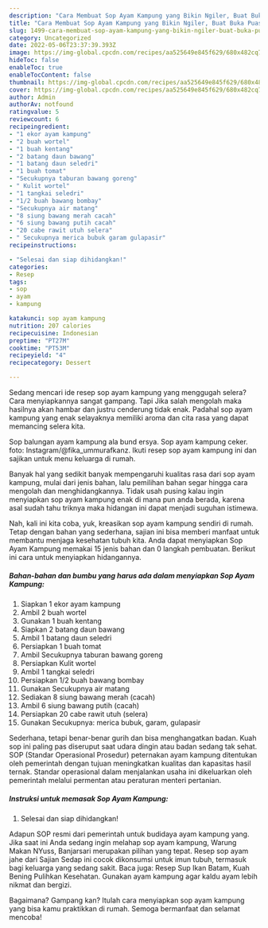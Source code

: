```yaml
---
description: "Cara Membuat Sop Ayam Kampung yang Bikin Ngiler, Buat Buka Puasa Enak"
title: "Cara Membuat Sop Ayam Kampung yang Bikin Ngiler, Buat Buka Puasa Enak"
slug: 1499-cara-membuat-sop-ayam-kampung-yang-bikin-ngiler-buat-buka-puasa-enak
category: Uncategorized
date: 2022-05-06T23:37:39.393Z
image: https://img-global.cpcdn.com/recipes/aa525649e845f629/680x482cq70/sop-ayam-kampung-foto-resep-utama.jpg
hideToc: false
enableToc: true
enableTocContent: false
thumbnail: https://img-global.cpcdn.com/recipes/aa525649e845f629/680x482cq70/sop-ayam-kampung-foto-resep-utama.jpg
cover: https://img-global.cpcdn.com/recipes/aa525649e845f629/680x482cq70/sop-ayam-kampung-foto-resep-utama.jpg
author: Admin
authorAv: notfound
ratingvalue: 5
reviewcount: 6
recipeingredient:
- "1 ekor ayam kampung"
- "2 buah wortel"
- "1 buah kentang"
- "2 batang daun bawang"
- "1 batang daun seledri"
- "1 buah tomat"
- "Secukupnya taburan bawang goreng"
- " Kulit wortel"
- "1 tangkai seledri"
- "1/2 buah bawang bombay"
- "Secukupnya air matang"
- "8 siung bawang merah cacah"
- "6 siung bawang putih cacah"
- "20 cabe rawit utuh selera"
- " Secukupnya merica bubuk garam gulapasir"
recipeinstructions:

- "Selesai dan siap dihidangkan!"
categories:
- Resep
tags:
- sop
- ayam
- kampung

katakunci: sop ayam kampung 
nutrition: 207 calories
recipecuisine: Indonesian
preptime: "PT27M"
cooktime: "PT53M"
recipeyield: "4"
recipecategory: Dessert

---
```



Sedang mencari ide resep sop ayam kampung yang menggugah selera? Cara menyiapkannya sangat gampang. Tapi Jika salah mengolah maka hasilnya akan hambar dan justru cenderung tidak enak. Padahal sop ayam kampung yang enak selayaknya memiliki aroma dan cita rasa yang dapat memancing selera kita.


Sop balungan ayam kampung ala bund ersya. Sop ayam kampung ceker. foto: Instagram/@fika_ummurafkanz. Ikuti resep sop ayam kampung ini dan sajikan untuk menu keluarga di rumah.

Banyak hal yang sedikit banyak mempengaruhi kualitas rasa dari sop ayam kampung, mulai dari jenis bahan, lalu pemilihan bahan segar hingga cara mengolah dan menghidangkannya. Tidak usah pusing kalau ingin menyiapkan sop ayam kampung enak di mana pun anda berada, karena asal sudah tahu triknya maka hidangan ini dapat menjadi suguhan istimewa.


Nah, kali ini kita coba, yuk, kreasikan sop ayam kampung sendiri di rumah. Tetap dengan bahan yang sederhana, sajian ini bisa memberi manfaat untuk membantu menjaga kesehatan tubuh kita. Anda dapat menyiapkan Sop Ayam Kampung memakai 15 jenis bahan dan 0 langkah pembuatan. Berikut ini cara untuk menyiapkan hidangannya.

<!--inarticleads1-->

##### Bahan-bahan dan bumbu yang harus ada dalam menyiapkan Sop Ayam Kampung:

1. Siapkan 1 ekor ayam kampung
1. Ambil 2 buah wortel
1. Gunakan 1 buah kentang
1. Siapkan 2 batang daun bawang
1. Ambil 1 batang daun seledri
1. Persiapkan 1 buah tomat
1. Ambil Secukupnya taburan bawang goreng
1. Persiapkan  Kulit wortel
1. Ambil 1 tangkai seledri
1. Persiapkan 1/2 buah bawang bombay
1. Gunakan Secukupnya air matang
1. Sediakan 8 siung bawang merah (cacah)
1. Ambil 6 siung bawang putih (cacah)
1. Persiapkan 20 cabe rawit utuh (selera)
1. Gunakan  Secukupnya: merica bubuk, garam, gulapasir


Sederhana, tetapi benar-benar gurih dan bisa menghangatkan badan. Kuah sop ini paling pas diseruput saat udara dingin atau badan sedang tak sehat. SOP (Standar Operasional Prosedur) peternakan ayam kampung ditentukan oleh pemerintah dengan tujuan meningkatkan kualitas dan kapasitas hasil ternak. Standar operasional dalam menjalankan usaha ini dikeluarkan oleh pemerintah melalui permentan atau peraturan menteri pertanian. 

<!--inarticleads2-->

##### Instruksi untuk memasak Sop Ayam Kampung:


1. Selesai dan siap dihidangkan!

Adapun SOP resmi dari pemerintah untuk budidaya ayam kampung yang. Jika saat ini Anda sedang ingin melahap sop ayam kampung, Warung Makan NYuss, Banjarsari merupakan pilihan yang tepat. Resep sop ayam jahe dari Sajian Sedap ini cocok dikonsumsi untuk imun tubuh, termasuk bagi keluarga yang sedang sakit. Baca juga: Resep Sup Ikan Batam, Kuah Bening Pulihkan Kesehatan. Gunakan ayam kampung agar kaldu ayam lebih nikmat dan bergizi. 

Bagaimana? Gampang kan? Itulah cara menyiapkan sop ayam kampung yang bisa kamu praktikkan di rumah. Semoga bermanfaat dan selamat mencoba!
